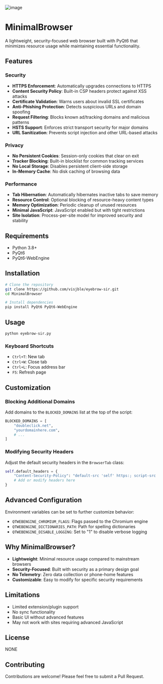 

![image](https://github.com/user-attachments/assets/8bae7aa1-403f-4f9b-9a2f-4a2337abc134)

# MinimalBrowser

A lightweight, security-focused web browser built with PyQt6 that minimizes resource usage while maintaining essential functionality.

## Features

### Security
- **HTTPS Enforcement**: Automatically upgrades connections to HTTPS
- **Content Security Policy**: Built-in CSP headers protect against XSS attacks
- **Certificate Validation**: Warns users about invalid SSL certificates 
- **Anti-Phishing Protection**: Detects suspicious URLs and domain spoofing
- **Request Filtering**: Blocks known ad/tracking domains and malicious patterns
- **HSTS Support**: Enforces strict transport security for major domains
- **URL Sanitization**: Prevents script injection and other URL-based attacks

### Privacy
- **No Persistent Cookies**: Session-only cookies that clear on exit
- **Tracker Blocking**: Built-in blocklist for common tracking services
- **No Local Storage**: Disables persistent client-side storage
- **In-Memory Cache**: No disk caching of browsing data

### Performance
- **Tab Hibernation**: Automatically hibernates inactive tabs to save memory
- **Resource Control**: Optional blocking of resource-heavy content types
- **Memory Optimization**: Periodic cleanup of unused resources
- **Minimal JavaScript**: JavaScript enabled but with tight restrictions
- **Site Isolation**: Process-per-site model for improved security and stability

## Requirements

- Python 3.8+
- PyQt6
- PyQt6-WebEngine

## Installation

```bash
# Clone the repository
git clone https://github.com/visjble/eyebrow-sir.git
cd MinimalBrowser

# Install dependencies
pip install PyQt6 PyQt6-WebEngine
```

## Usage

```bash
python eyebrow-sir.py
```

### Keyboard Shortcuts

- `Ctrl+T`: New tab
- `Ctrl+W`: Close tab
- `Ctrl+L`: Focus address bar
- `F5`: Refresh page

## Customization

### Blocking Additional Domains

Add domains to the `BLOCKED_DOMAINS` list at the top of the script:

```python
BLOCKED_DOMAINS = [
    "doubleclick.net",
    "yourdomainhere.com",
    # ...
]
```

### Modifying Security Headers

Adjust the default security headers in the `BrowserTab` class:

```python
self.default_headers = {
    "Content-Security-Policy": "default-src 'self' https:; script-src 'self' https: 'unsafe-inline'",
    # Add or modify headers here
}
```

## Advanced Configuration

Environment variables can be set to further customize behavior:

- `QTWEBENGINE_CHROMIUM_FLAGS`: Flags passed to the Chromium engine
- `QTWEBENGINE_DICTIONARIES_PATH`: Path for spelling dictionaries
- `QTWEBENGINE_DISABLE_LOGGING`: Set to "1" to disable verbose logging

## Why MinimalBrowser?

- **Lightweight**: Minimal resource usage compared to mainstream browsers
- **Security-Focused**: Built with security as a primary design goal
- **No Telemetry**: Zero data collection or phone-home features
- **Customizable**: Easy to modify for specific security requirements

## Limitations

- Limited extension/plugin support
- No sync functionality
- Basic UI without advanced features
- May not work with sites requiring advanced JavaScript

## License

NONE

## Contributing

Contributions are welcome! Please feel free to submit a Pull Request.
